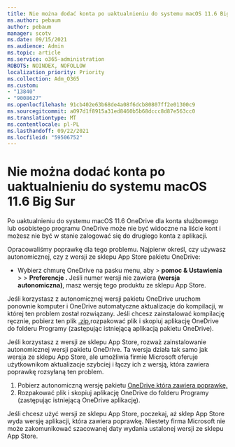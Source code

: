 ```yaml
---
title: Nie można dodać konta po uaktualnieniu do systemu macOS 11.6 Big Sur
ms.author: pebaum
author: pebaum
manager: scotv
ms.date: 09/15/2021
ms.audience: Admin
ms.topic: article
ms.service: o365-administration
ROBOTS: NOINDEX, NOFOLLOW
localization_priority: Priority
ms.collection: Adm_O365
ms.custom:
- "13840"
- "9008627"
ms.openlocfilehash: 91cb402e63b68de4a08f6dcb80807ff2e01300c9
ms.sourcegitcommit: a097d1f8915a31ed8460b5b68dccc8d87e563cc0
ms.translationtype: MT
ms.contentlocale: pl-PL
ms.lasthandoff: 09/22/2021
ms.locfileid: "59506752"
---
```

# <a name="unable-to-add-an-account-after-upgrading-to-macos-116-big-sur"></a>Nie można dodać konta po uaktualnieniu do systemu macOS 11.6 Big Sur

Po uaktualnieniu do systemu macOS 11.6 OneDrive dla konta służbowego lub osobistego programu OneDrive może nie być widoczne na liście kont i możesz nie być w stanie zalogować się do drugiego konta z aplikacji.

Opracowaliśmy poprawkę dla tego problemu. Najpierw określ, czy używasz autonomicznej, czy z wersji ze sklepu App Store pakietu OneDrive:

- Wybierz chmurę OneDrive na pasku menu, aby > **pomoc & Ustawienia**  >    >  **Preferencje .** Jeśli numer wersji nie zawiera **(wersja autonomiczna)**, masz wersję tego produktu ze sklepu App Store.

Jeśli korzystasz z autonomicznej wersji pakietu OneDrive uruchom ponownie komputer i OneDrive automatyczne aktualizacje do kompilacji, w której ten problem został rozwiązany. Jeśli chcesz zainstalować kompilację ręcznie, pobierz ten plik [.zip,](https://oneclient.sfx.ms/Mac/Prod/21.170.0822.0003/OneDrive.zip)rozpakować plik i skopiuj aplikację OneDrive do folderu Programy (zastępując istniejącą aplikacją pakietu OneDrive).

Jeśli korzystasz z wersji ze sklepu App Store, rozważ zainstalowanie autonomicznej wersji pakietu OneDrive. Ta wersja działa tak samo jak wersja ze sklepu App Store, ale umożliwia firmie Microsoft oferuje użytkownikom aktualizacje szybciej i łączy ich z wersją, która zawiera poprawkę rozsyłaną ten problem.

1. Pobierz autonomiczną wersję pakietu [OneDrive która zawiera poprawkę.](https://oneclient.sfx.ms/Mac/Prod/21.170.0822.0003/OneDrive.zip)
2. Rozpakować plik i skopiuj aplikację OneDrive do folderu Programy (zastępując istniejącą OneDrive aplikację).

Jeśli chcesz użyć wersji ze sklepu App Store, poczekaj, aż sklep App Store wyda wersję aplikacji, która zawiera poprawkę. Niestety firma Microsoft nie może zakomunikować szacowanej daty wydania ustalonej wersji ze sklepu App Store.


